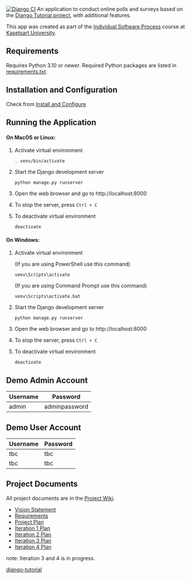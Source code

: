  [![Django CI](https://github.com/colarrbear/ku-polls/actions/workflows/django.yml/badge.svg)](https://github.com/colarrbear/ku-polls/actions/workflows/django.yml)
An application to conduct online polls and surveys based
on the [Django Tutorial project](https://docs.djangoproject.com/en/5.1/intro/tutorial01/), with
additional features.

This app was created as part of the [Individual Software Process](
https://cpske.github.io/ISP) course at [Kasetsart University](https://www.ku.ac.th).


 ## Requirements

Requires Python 3.10 or newer.  Required Python packages are listed in [requirements.txt](./requirements.txt). 

## Installation and Configuration
Check from [Install and Configure](Installation.md)

## Running the Application

#### On MacOS or Linux:

1. Activate virtual environment
    ```terminal
    . venv/bin/activate
    ```

2. Start the Django development server
    ```terminal
    python manage.py runserver
    ```
3. Open the web browser and go to http://localhost:8000

4. To stop the server, press `Ctrl + C`

5. To deactivate virtual environment
    ```terminal
    deactivate
    ```

#### On Windows:

1. Activate virtual environment

    (If you are using PowerShell use this command)
    ```terminal
    venv\Scripts\activate
    ```
   (If you are using Command Prompt use this command)
    ```terminal
    venv\Scripts\activate.bat
    ```

2. Start the Django development server
    ```terminal
    python manage.py runserver
    ```

3. Open the web browser and go to http://localhost:8000
4. To stop the server, press `Ctrl + C`
5. To deactivate virtual environment
    ```terminal
    deactivate
    ```

## Demo Admin Account
| Username | Password |
|----------|----------|
| admin    | adminpassword     |

## Demo User Account
| Username | Password |
|----------|----------|
| tbc      | tbc  |
| tbc     | tbc |


## Project Documents

All project documents are in the [Project Wiki](../../wiki/Home).

- [Vision Statement](../../wiki/Vision%20Statement)
- [Requirements](../../wiki/Requirements)
- [Project Plan](../../wiki/Project%20Plan)
- [Iteration 1 Plan](../../wiki/Iteration%201%20Plan)
- [Iteration 2 Plan](../../wiki/Iteration-2-Plan)
- [Iteration 3 Plan](../../wiki/Iteration-3-Plan)
- [Iteration 4 Plan](../../wiki/Iteration-4-Plan)

note: Iteration 3 and 4 is in progress.

[django-tutorial](https://docs.djangoproject.com/en/5.1/intro/tutorial01/)
